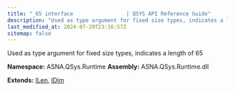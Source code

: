 ```yaml
---
title: "_65 interface                 | QSYS API Reference Guide"
description: "Used as type argument for fixed size types, indicates a length of 65  "
last_modified_at: 2024-07-29T23:16:57Z
sitemap: false
---
```


Used as type argument for fixed size types, indicates a length of 65 

**Namespace:** ASNA.QSys.Runtime
**Assembly:** ASNA.QSys.Runtime.dll

**Extends:** [ILen](/reference/runtime/qsys-runtime/i-len.html), [IDim](/reference/runtime/qsys-runtime/i-dim.html)
<br>
<br>
